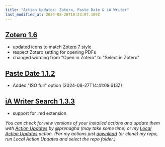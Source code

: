 ```yaml
---
title: "Action Updates: Zotero, Paste Date & iA Writer"
last_modified_at: 2024-08-28T10:23:07.189Z
---
```


## [Zotero 1.6](https://github.com/Ptujec/LaunchBar/tree/master/Zotero-Actions#readme)
- updated icons to match [Zotero 7](https://www.zotero.org/blog/zotero-7/) style
- respect Zotero setting for opening PDFs
- changed wording from "Open in Zotero" to "Select in Zotero"

## [Paste Date 1.1.2](https://github.com/Ptujec/LaunchBar/tree/master/Paste-Date)
- Added "ISO full" option (2024-08-27T14:41:09.613Z)

## [iA Writer Search 1.3.3](https://github.com/Ptujec/LaunchBar/tree/master/Search-Actions#readme)
- support for .md extension

*You can check for new versions of your installed actions and update them with [Action Updates](https://renaghan.com/launchbar/action-updates/) by @prenagha (may take some time) or my [Local Action Updates](https://github.com/Ptujec/LaunchBar/tree/master/Local-Action-Updates#launchbar-action-local-action-updates) action. (For my actions just [download](https://github.com/Ptujec/LaunchBar/archive/refs/heads/master.zip) (or clone) my repo, run Local Action Updates and select the repo folder.)*